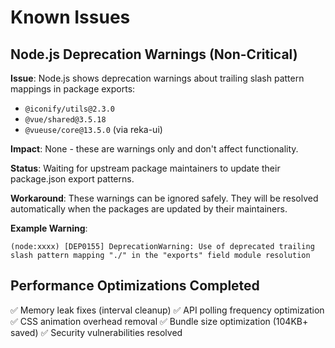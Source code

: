 # Known Issues

## Node.js Deprecation Warnings (Non-Critical)

**Issue**: Node.js shows deprecation warnings about trailing slash pattern mappings in package exports:

- `@iconify/utils@2.3.0`
- `@vue/shared@3.5.18`
- `@vueuse/core@13.5.0` (via reka-ui)

**Impact**: None - these are warnings only and don't affect functionality.

**Status**: Waiting for upstream package maintainers to update their package.json export patterns.

**Workaround**: These warnings can be ignored safely. They will be resolved automatically when the packages are updated by their maintainers.

**Example Warning**:

```
(node:xxxx) [DEP0155] DeprecationWarning: Use of deprecated trailing slash pattern mapping "./" in the "exports" field module resolution
```

## Performance Optimizations Completed

✅ Memory leak fixes (interval cleanup)
✅ API polling frequency optimization
✅ CSS animation overhead removal
✅ Bundle size optimization (104KB+ saved)
✅ Security vulnerabilities resolved

